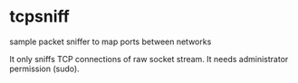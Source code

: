 # tcpsniff
sample packet sniffer to map ports between networks

It only sniffs TCP connections of raw socket stream. It needs administrator permission (sudo).
